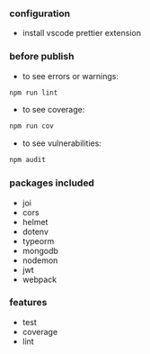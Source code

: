 ### configuration

* install vscode prettier extension

### before publish
* to see errors or warnings:
```bash
npm run lint
```
* to see coverage:
```bash
npm run cov
```
* to see vulnerabilities:
```bash
npm audit
```

### packages included
* joi
* cors
* helmet
* dotenv
* typeorm
* mongodb
* nodemon
* jwt
* webpack

### features
* test
* coverage
* lint

